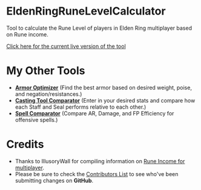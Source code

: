 # EldenRingRuneLevelCalculator
Tool to calculate the Rune Level of players in Elden Ring multiplayer based on Rune income.

[Click here for the current live version of the tool](https://jerp.tv/eldenring/runes/)

# My Other Tools

* **[Armor Optimizer](https://jerp.tv/eldenring/armor/)** (Find the best armor based on desired weight, poise, and negation/resistances.)
* **[Casting Tool Comparator](https://jerp.tv/eldenring/spelltools/)** (Enter in your desired stats and compare how each Staff and Seal performs relative to each other.)
* **[Spell Comparator](https://jerp.tv/eldenring/spells/)** (Compare AR, Damage, and FP Efficiency for offensive spells.)

# Credits

* Thanks to IllusoryWall for compiling information on [Rune Income for multiplayer](https://old.reddit.com/r/Eldenring/comments/t5cpt9/elden_ring_science_soulrune_rewards_in_pvp/).
* Please be sure to check the [Contributors List](https://github.com/jerpdoesgames/EldenRingRuneLevelCalculator/graphs/contributors) to see who've been submitting changes on **GitHub**.
